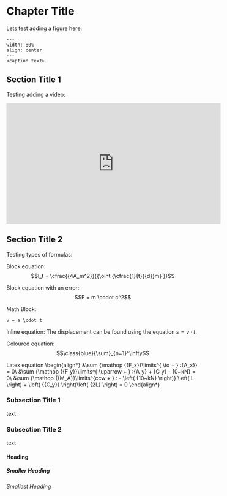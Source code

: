 # Chapter Title 
Lets test adding a figure here:
```{figure} figures/IF_in_segmented_beam-01.svg
---
width: 80%
align: center
---
<caption text>
```

## Section Title 1
Testing adding a video:
<iframe width="560" height="315" src="https://www.youtube.com/embed/mbdvDdjRcfU?si=KedAUcEnZUhlF04l" title="YouTube video player" frameborder="0" allow="accelerometer; autoplay; clipboard-write; encrypted-media; gyroscope; picture-in-picture; web-share" referrerpolicy="strict-origin-when-cross-origin" allowfullscreen></iframe>

## Section Title 2
Testing types of formulas:

Block equation:
$$I_t = \cfrac{{4A_m^2}}{{\oint {\cfrac{1}{t}{{d}}m} }}$$

Block equation with an error:
$$E = m \ccdot c^2$$

Math Block:
```{math}
v = a \cdot t
```

Inline equation:
The displacement can be found using the equation $s = v \cdot t$.

Coloured equation:
$$\class{blue}{\sum}_{n=1}^\infty$$

Latex equation
\begin{align*} 
    &\sum {\mathop {{F_x}}\limits^{ \to  + } :{A_x}}  = 0\\
    &\sum {\mathop {{F_y}}\limits^{ \uparrow  + } :{A_y} + {C_y} - 10~kN}  = 0\\
    &\sum {\mathop {{M_A}}\limits^{ccw + } : - \left( {10~kN} \right)} \left( L \right) + \left( {{C_y}} \right)\left( {2L} \right) = 0
\end{align*}

### Subsection Title 1
text

### Subsection Title 2
text

#### Heading 
##### Smaller Heading
###### Smallest Heading
